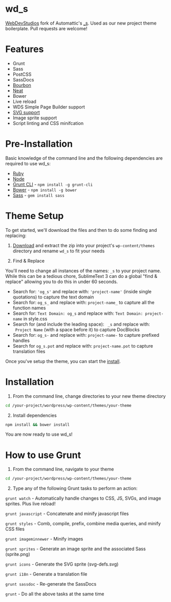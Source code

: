 wd_s
===

[WebDevStudios](http://webdevstudios.com) fork of Automattic's [_s](https://github.com/Automattic/_s). Used as our new project theme boilerplate. Pull requests are welcome!

# Features
* Grunt
* Sass
* PostCSS
* SassDocs
* [Bourbon](http://bourbon.io/)
* [Neat](http://neat.bourbon.io/)
* Bower
* Live reload
* WDS Simple Page Builder support
* [SVG support](images/svg-icons/README.md)
* Image sprite support
* Script linting and CSS minifcation

# Pre-Installation

Basic knowledge of the command line and the following dependencies are required to use wd_s:

* [Ruby](https://www.ruby-lang.org/en/documentation/installation/)
* [Node](http://nodejs.org/)
* [Grunt CLI](https://www.npmjs.com/package/grunt-cli) - `npm install -g grunt-cli`
* [Bower](http://bower.io/) - `npm install -g bower`
* [Sass](http://sass-lang.com/install) - `gem install sass`

# Theme Setup

To get started, we'll download the files and then to do some finding and replacing:

1) [Download](https://github.com/WebDevStudios/wd_s/archive/master.zip) and extract the zip into your project's `wp-content/themes` directory and rename `wd_s` to fit your needs

2) Find & Replace

You'll need to change all instances of the names: `_s` to your project name. While this can be a tedious chore, SublimeText 3 can do a global "find & replace" allowing you to do this in under 60 seconds.

* Search for: `'og_s'` and replace with: `'project-name'` (inside single quotations) to capture the text domain
* Search for: `og_s_` and replace with: `project-name_` to capture all the function names
* Search for: `Text Domain: og_s` and replace with: `Text Domain: project-name` in style.css
* Search for (and include the leading space): <code>&nbsp;_s</code> and replace with: <code>&nbsp;Project Name</code> (with a space before it) to capture DocBlocks
* Search for: `og_s-` and replace with: `project-name-` to capture prefixed handles
* Search for `og_s.pot` and replace with: `project-name.pot` to capture translation files

Once you've setup the theme, you can start the [install](https://github.com/WebDevStudios/wd_s#installation).

# Installation

1) From the command line, change directories to your new theme directory

```bash
cd /your-project/wordpress/wp-content/themes/your-theme
```

2) Install dependencies

```bash
npm install && bower install
```

You are now ready to use wd_s!

# How to use Grunt

1) From the command line, navigate to your theme

```bash
cd /your-project/wordpress/wp-content/themes/your-theme
```

2) Type any of the following Grunt tasks to perform an action:

`grunt watch` - Automatically handle changes to CSS, JS, SVGs, and image sprites. Plus live reload!

`grunt javascript` - Concatenate and minify javascript files

`grunt styles` - Comb, compile, prefix, combine media queries, and minify CSS files

`grunt imageminnewer` - Minify images

`grunt sprites` - Generate an image sprite and the associated Sass (sprite.png)

`grunt icons` - Generate the SVG sprite (svg-defs.svg)

`grunt i18n` - Generate a translation file

`grunt sassdoc` - Re-generate the SassDocs

`grunt` - Do all the above tasks at the same time
